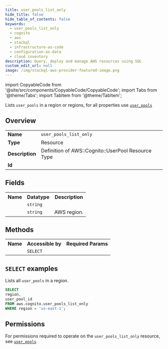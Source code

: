 ```yaml
---
title: user_pools_list_only
hide_title: false
hide_table_of_contents: false
keywords:
  - user_pools_list_only
  - cognito
  - aws
  - stackql
  - infrastructure-as-code
  - configuration-as-data
  - cloud inventory
description: Query, deploy and manage AWS resources using SQL
custom_edit_url: null
image: /img/stackql-aws-provider-featured-image.png
---
```


import CopyableCode from '@site/src/components/CopyableCode/CopyableCode';
import Tabs from '@theme/Tabs';
import TabItem from '@theme/TabItem';

Lists <code>user_pools</code> in a region or regions, for all properties use <a href="/services/serviceName/user_pools/"><code>user_pools</code></a>

## Overview
<table>
<tbody>
<tr><td><b>Name</b></td><td><code>user_pools_list_only</code></td></tr>
<tr><td><b>Type</b></td><td>Resource</td></tr>
<tr><td><b>Description</b></td><td>Definition of AWS::Cognito::UserPool Resource Type</td></tr>
<tr><td><b>Id</b></td><td><CopyableCode code="aws.cognito.user_pools_list_only" /></td></tr>
</tbody>
</table>

## Fields
<table>
<tbody>
<tr><th>Name</th><th>Datatype</th><th>Description</th></tr><tr><td><CopyableCode code="user_pool_id" /></td><td><code>string</code></td><td></td></tr>
<tr><td><CopyableCode code="region" /></td><td><code>string</code></td><td>AWS region.</td></tr>
</tbody>
</table>

## Methods

<table>
<tbody>
  <tr>
    <th>Name</th>
    <th>Accessible by</th>
    <th>Required Params</th>
  </tr>
  <tr>
    <td><CopyableCode code="list_resources" /></td>
    <td><code>SELECT</code></td>
    <td><CopyableCode code="region" /></td>
  </tr>
</tbody>
</table>

## `SELECT` examples
Lists all <code>user_pools</code> in a region.
```sql
SELECT
region,
user_pool_id
FROM aws.cognito.user_pools_list_only
WHERE region = 'us-east-1';
```


## Permissions

For permissions required to operate on the <code>user_pools_list_only</code> resource, see <a href="/services/cognito/user_pools/#permissions"><code>user_pools</code></a>


